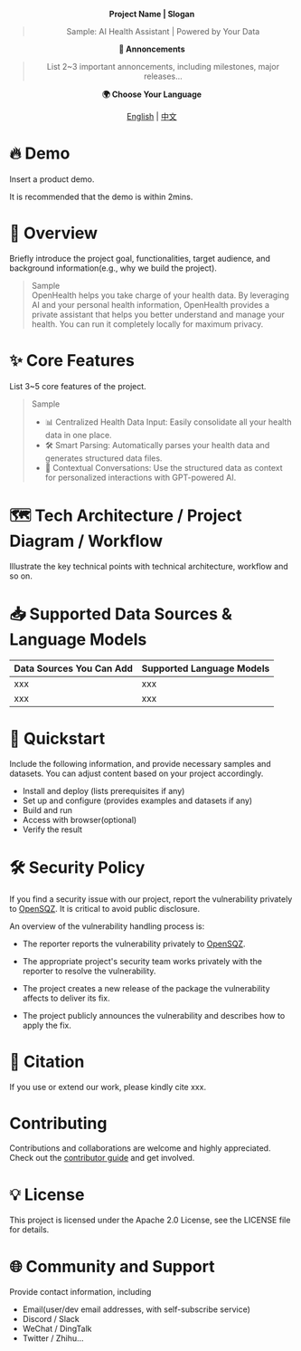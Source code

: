 <div align="center">

**Project Name | Slogan**
> Sample: AI Health Assistant | Powered by Your Data

**📢 Annoncements**  
> List 2~3 important annoncements, including milestones, major releases...

**🌍 Choose Your Language**

[English](README.md)  | [中文](cn/README.md) 

</div>

# 🔥 Demo
Insert a product demo.

It is recommended that the demo is within 2mins.

# 🌟 Overview
Briefly introduce the project goal, functionalities, target audience, and background information(e.g., why we build the project).

> Sample    
> OpenHealth helps you take charge of your health data. By leveraging AI and your personal health information, OpenHealth provides a private assistant that helps you better understand and manage your health. You can run it completely locally for maximum privacy.

# ✨ Core Features
List 3~5 core features of the project.

> Sample    
> -  📊 Centralized Health Data Input: Easily consolidate all your health data in one place.    
> -  🛠️ Smart Parsing: Automatically parses your health data and generates structured data files.     
> -  🤝 Contextual Conversations: Use the structured data as context for personalized interactions with GPT-powered AI.

# 🗺️ Tech Architecture / Project Diagram / Workflow
Illustrate the key technical points with technical architecture, workflow and so on.

# 📥 Supported Data Sources & Language Models

| Data Sources You Can Add	| Supported Language Models |
|------------------|--------------------
|xxx	|xxx       |
|xxx	|xxx       |

# 🚀 Quickstart
Include the following information, and provide necessary samples and datasets. You can adjust content based on your project accordingly.

- Install and deploy (lists prerequisites if any)
- Set up and configure (provides examples and datasets if any)
- Build and run
- Access with browser(optional)
- Verify the result

# 🛠️ Security Policy
If you find a security issue with our project, report the vulnerability privately to [OpenSQZ](mailto:ospo@sqz.ac.cn). It is critical to avoid public disclosure.

An overview of the vulnerability handling process is:

- The reporter reports the vulnerability privately to [OpenSQZ](mailto:ospo@sqz.ac.cn).

- The appropriate project's security team works privately with the reporter to resolve the vulnerability.

- The project creates a new release of the package the vulnerability affects to deliver its fix.

- The project publicly announces the vulnerability and describes how to apply the fix.

# 🚰 Citation
If you use or extend our work, please kindly cite xxx.

# Contributing
Contributions and collaborations are welcome and highly appreciated. Check out the [contributor guide](CONTRIBUTING.md) and get involved.

# 💡 License
This project is licensed under the Apache 2.0 License, see the LICENSE file for details. 

# 🌐 Community and Support
Provide contact information, including

- Email(user/dev email addresses, with self-subscribe service)
- Discord / Slack
- WeChat / DingTalk
- Twitter / Zhihu...
